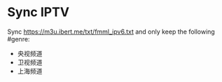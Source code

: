 # Sync IPTV
Sync https://m3u.ibert.me/txt/fmml_ipv6.txt and only keep the following #genre:
- 央视频道
- 卫视频道
- 上海频道
